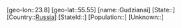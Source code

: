 ﻿---
location: [55.55,23.8]
type: City
tags:
- geo/City


SpocWebEntityId: 30633
isDeleted: false
confidential: public

---
[geo-lon::23.8]
[geo-lat::55.55]
[name::Gudzianai]
[State::]
[Country::[Russia](geo/Continent/Europe/Russia.md)]
[StateId::]
[Population::]
[Unknown::]

